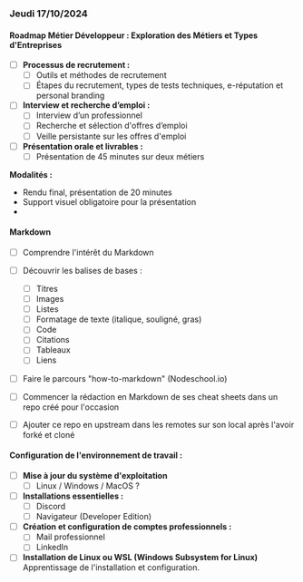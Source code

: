 ### Jeudi 17/10/2024

#### Roadmap Métier Développeur : Exploration des Métiers et Types d'Entreprises

- [ ] **Processus de recrutement :**  
  - [ ] Outils et méthodes de recrutement
  - [ ] Étapes du recrutement, types de tests techniques, e-réputation et personal branding

- [ ] **Interview et recherche d’emploi :**  
  - [ ] Interview d’un professionnel
  - [ ] Recherche et sélection d'offres d’emploi
  - [ ] Veille persistante sur les offres d'emploi

- [ ] **Présentation orale et livrables :**  
  - [ ] Présentation de 45 minutes sur deux métiers

**Modalités :**
- Rendu final, présentation de 20 minutes
- Support visuel obligatoire pour la présentation
- 
#### Markdown

- [ ] Comprendre l'intérêt du Markdown
- [ ] Découvrir les balises de bases :
  - [ ] Titres
  - [ ] Images
  - [ ] Listes
  - [ ] Formatage de texte (italique, souligné, gras)
  - [ ] Code
  - [ ] Citations
  - [ ] Tableaux
  - [ ] Liens
- [ ] Faire le parcours "how-to-markdown" (Nodeschool.io)

- [ ] Commencer la rédaction en Markdown de ses cheat sheets dans un repo créé pour l'occasion
- [ ] Ajouter ce repo en upstream dans les remotes sur son local après l'avoir forké et cloné

#### Configuration de l'environnement de travail :
- [ ] **Mise à jour du système d'exploitation**  
  - [ ] Linux / Windows /  MacOS ?
- [ ] **Installations essentielles :**  
  - [ ] Discord  
  - [ ] Navigateur (Developer Edition)  
- [ ] **Création et configuration de comptes professionnels :**  
  - [ ] Mail professionnel  
  - [ ] LinkedIn  
- [ ] **Installation de Linux ou WSL (Windows Subsystem for Linux)**  
  Apprentissage de l'installation et configuration.